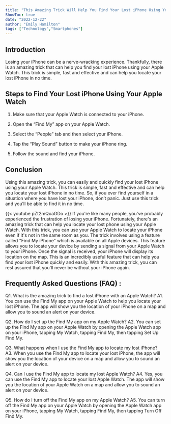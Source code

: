```yaml
---
title: "This Amazing Trick Will Help You Find Your Lost iPhone Using Your Apple Watch!"
ShowToc: true 
date: "2022-12-22"
author: "Emily Hamilton" 
tags: ["Technology","Smartphones"]
---
```

## Introduction

Losing your iPhone can be a nerve-wracking experience. Thankfully, there is an amazing trick that can help you find your lost iPhone using your Apple Watch. This trick is simple, fast and effective and can help you locate your lost iPhone in no time. 

## Steps to Find Your Lost iPhone Using Your Apple Watch

1. Make sure that your Apple Watch is connected to your iPhone.

2. Open the “Find My” app on your Apple Watch.

3. Select the “People” tab and then select your iPhone.

4. Tap the “Play Sound” button to make your iPhone ring.

5. Follow the sound and find your iPhone.

## Conclusion

Using this amazing trick, you can easily and quickly find your lost iPhone using your Apple Watch. This trick is simple, fast and effective and can help you locate your lost iPhone in no time. So, if you ever find yourself in a situation where you have lost your iPhone, don’t panic. Just use this trick and you’ll be able to find it in no time.

{{< youtube pZt2mQoaGDo >}} 
If you're like many people, you've probably experienced the frustration of losing your iPhone. Fortunately, there's an amazing trick that can help you locate your lost phone using your Apple Watch. With this trick, you can use your Apple Watch to locate your iPhone even if it's not in the same room as you. The trick involves using a feature called "Find My iPhone" which is available on all Apple devices. This feature allows you to locate your device by sending a signal from your Apple Watch to your iPhone. Once the signal is received, your iPhone will display its location on the map. This is an incredibly useful feature that can help you find your lost iPhone quickly and easily. With this amazing trick, you can rest assured that you'll never be without your iPhone again.

## Frequently Asked Questions (FAQ) :
Q1. What is the amazing trick to find a lost iPhone with an Apple Watch?
A1. You can use the Find My app on your Apple Watch to help you locate your lost iPhone. The app will show you the location of your iPhone on a map and allow you to sound an alert on your device.

Q2. How do I set up the Find My app on my Apple Watch?
A2. You can set up the Find My app on your Apple Watch by opening the Apple Watch app on your iPhone, tapping My Watch, tapping Find My, then tapping Set Up Find My.

Q3. What happens when I use the Find My app to locate my lost iPhone?
A3. When you use the Find My app to locate your lost iPhone, the app will show you the location of your device on a map and allow you to sound an alert on your device.

Q4. Can I use the Find My app to locate my lost Apple Watch?
A4. Yes, you can use the Find My app to locate your lost Apple Watch. The app will show you the location of your Apple Watch on a map and allow you to sound an alert on your device.

Q5. How do I turn off the Find My app on my Apple Watch?
A5. You can turn off the Find My app on your Apple Watch by opening the Apple Watch app on your iPhone, tapping My Watch, tapping Find My, then tapping Turn Off Find My.


